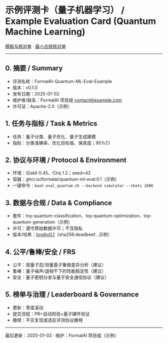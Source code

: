 # 示例评测卡（量子机器学习） / Example Evaluation Card (Quantum Machine Learning)

[模板与核对单](../../TEMPLATES_EVAL_CARD.md) · [最小合规核对单](../../STANDARDS_CHECKLISTS.md)

---

## 0. 摘要 / Summary

- 评测名称：FormalAI-Quantum-ML-Eval-Example
- 版本：v0.1.0
- 发布日期：2025-01-02
- 维护者/联系：FormalAI 项目组 <contact@example.com>
- 许可证：Apache-2.0（示例）

## 1. 任务与指标 / Task & Metrics

- 任务：量子分类、量子优化、量子生成建模
- 指标：分类准确率、优化目标值、保真度；95%CI

## 2. 协议与环境 / Protocol & Environment

- 环境：Qiskit 0.45、Cirq 1.2；seed=42
- 容器：ghcr.io/formalai/quantum-ml-eval:0.1（示例）
- 一键命令：`bash eval_quantum.sh --backend simulator --shots 1000`

## 3. 数据与合规 / Data & Compliance

- 套件：toy-quantum-classification、toy-quantum-optimization、toy-quantum-generation（示例）
- 许可：遵守原始数据许可；不含隐私
- 版本/哈希：toy@v0.1（sha256:deadbeef…示例）

## 4. 公平/鲁棒/安全 / FRS

- 公平：按量子态/测量基子集做差异分析（建议）
- 鲁棒：量子噪声/退相干下的性能稳定性（建议）
- 安全：量子密钥分发与量子安全通信协议（建议）

## 5. 榜单与治理 / Leaderboard & Governance

- 更新：季度滚动
- 提交流程：PR+自动校验+量子硬件验证
- 撤榜：不实复现或违反评测协议撤榜

---

最后更新：2025-01-02  · 维护：FormalAI 项目组（示例）

